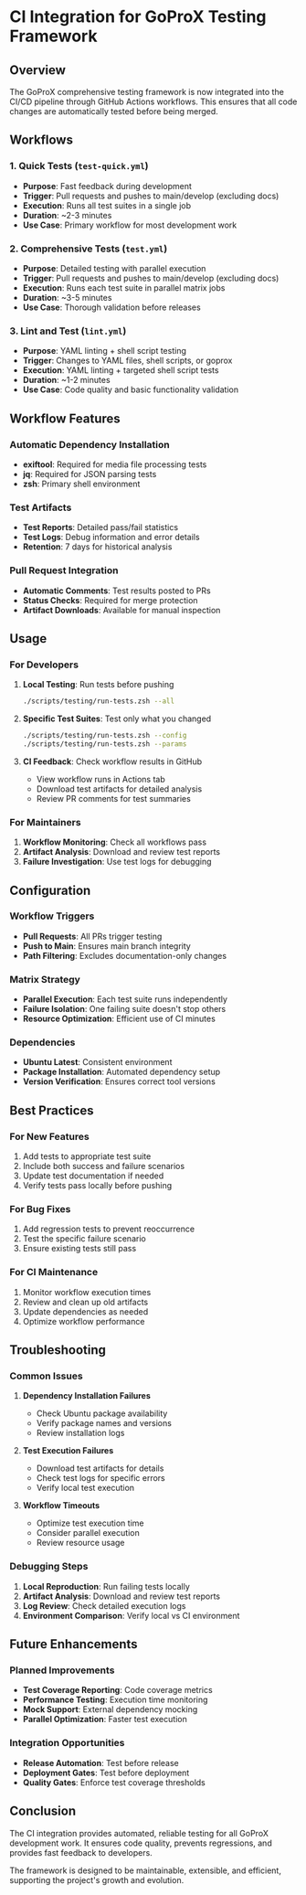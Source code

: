 # CI Integration for GoProX Testing Framework

## Overview

The GoProX comprehensive testing framework is now integrated into the CI/CD pipeline through GitHub Actions workflows. This ensures that all code changes are automatically tested before being merged.

## Workflows

### 1. Quick Tests (`test-quick.yml`)
- **Purpose**: Fast feedback during development
- **Trigger**: Pull requests and pushes to main/develop (excluding docs)
- **Execution**: Runs all test suites in a single job
- **Duration**: ~2-3 minutes
- **Use Case**: Primary workflow for most development work

### 2. Comprehensive Tests (`test.yml`)
- **Purpose**: Detailed testing with parallel execution
- **Trigger**: Pull requests and pushes to main/develop (excluding docs)
- **Execution**: Runs each test suite in parallel matrix jobs
- **Duration**: ~3-5 minutes
- **Use Case**: Thorough validation before releases

### 3. Lint and Test (`lint.yml`)
- **Purpose**: YAML linting + shell script testing
- **Trigger**: Changes to YAML files, shell scripts, or goprox
- **Execution**: YAML linting + targeted shell script tests
- **Duration**: ~1-2 minutes
- **Use Case**: Code quality and basic functionality validation

## Workflow Features

### Automatic Dependency Installation
- **exiftool**: Required for media file processing tests
- **jq**: Required for JSON parsing tests
- **zsh**: Primary shell environment

### Test Artifacts
- **Test Reports**: Detailed pass/fail statistics
- **Test Logs**: Debug information and error details
- **Retention**: 7 days for historical analysis

### Pull Request Integration
- **Automatic Comments**: Test results posted to PRs
- **Status Checks**: Required for merge protection
- **Artifact Downloads**: Available for manual inspection

## Usage

### For Developers

1. **Local Testing**: Run tests before pushing
   ```zsh
   ./scripts/testing/run-tests.zsh --all
   ```

2. **Specific Test Suites**: Test only what you changed
   ```zsh
   ./scripts/testing/run-tests.zsh --config
   ./scripts/testing/run-tests.zsh --params
   ```

3. **CI Feedback**: Check workflow results in GitHub
   - View workflow runs in Actions tab
   - Download test artifacts for detailed analysis
   - Review PR comments for test summaries

### For Maintainers

1. **Workflow Monitoring**: Check all workflows pass
2. **Artifact Analysis**: Download and review test reports
3. **Failure Investigation**: Use test logs for debugging

## Configuration

### Workflow Triggers
- **Pull Requests**: All PRs trigger testing
- **Push to Main**: Ensures main branch integrity
- **Path Filtering**: Excludes documentation-only changes

### Matrix Strategy
- **Parallel Execution**: Each test suite runs independently
- **Failure Isolation**: One failing suite doesn't stop others
- **Resource Optimization**: Efficient use of CI minutes

### Dependencies
- **Ubuntu Latest**: Consistent environment
- **Package Installation**: Automated dependency setup
- **Version Verification**: Ensures correct tool versions

## Best Practices

### For New Features
1. Add tests to appropriate test suite
2. Include both success and failure scenarios
3. Update test documentation if needed
4. Verify tests pass locally before pushing

### For Bug Fixes
1. Add regression tests to prevent reoccurrence
2. Test the specific failure scenario
3. Ensure existing tests still pass

### For CI Maintenance
1. Monitor workflow execution times
2. Review and clean up old artifacts
3. Update dependencies as needed
4. Optimize workflow performance

## Troubleshooting

### Common Issues

1. **Dependency Installation Failures**
   - Check Ubuntu package availability
   - Verify package names and versions
   - Review installation logs

2. **Test Execution Failures**
   - Download test artifacts for details
   - Check test logs for specific errors
   - Verify local test execution

3. **Workflow Timeouts**
   - Optimize test execution time
   - Consider parallel execution
   - Review resource usage

### Debugging Steps

1. **Local Reproduction**: Run failing tests locally
2. **Artifact Analysis**: Download and review test reports
3. **Log Review**: Check detailed execution logs
4. **Environment Comparison**: Verify local vs CI environment

## Future Enhancements

### Planned Improvements
- **Test Coverage Reporting**: Code coverage metrics
- **Performance Testing**: Execution time monitoring
- **Mock Support**: External dependency mocking
- **Parallel Optimization**: Faster test execution

### Integration Opportunities
- **Release Automation**: Test before release
- **Deployment Gates**: Test before deployment
- **Quality Gates**: Enforce test coverage thresholds

## Conclusion

The CI integration provides automated, reliable testing for all GoProX development work. It ensures code quality, prevents regressions, and provides fast feedback to developers.

The framework is designed to be maintainable, extensible, and efficient, supporting the project's growth and evolution. 